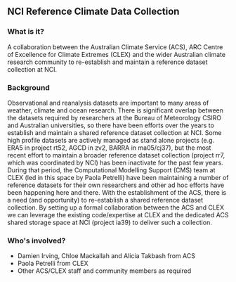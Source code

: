 ## NCI Reference Climate Data Collection  

### What is it? 

A collaboration between the Australian Climate Service (ACS),
ARC Centre of Excellence for Climate Extremes (CLEX)
and the wider Australian climate research community
to re-establish and maintain a reference dataset collection at NCI. 

### Background 

Observational and reanalysis datasets are important to many areas of weather, climate and ocean research.
There is significant overlap between the datasets required by researchers at the Bureau of Meteorology
CSIRO and Australian universities, so there have been efforts over the years
to establish and maintain a shared reference dataset collection at NCI.
Some high profile datasets are actively managed as stand alone projects
(e.g. ERA5 in project rt52, AGCD in zv2, BARRA in ma05/cj37),
but the most recent effort to maintain a broader reference dataset collection
(project rr7, which was coordinated by NCI) has been inactivate for the past few years.
During that period, the Computational Modelling Support (CMS) team at CLEX
(led in this space by Paola Petrelli) have been maintaining a number of reference datasets
for their own researchers and other ad hoc efforts have been happening here and there.
With the establishment of the ACS, there is a need (and opportunity) to re-establish
a shared reference dataset collection.
By setting up a formal collaboration between the ACS and CLEX we can leverage
the existing code/expertise at CLEX and the dedicated ACS shared storage space at NCI
(project ia39) to deliver such a collection. 

### Who's involved? 

- Damien Irving, Chloe Mackallah and Alicia Takbash from ACS 
- Paola Petrelli from CLEX 
- Other ACS/CLEX staff and community members as required 
